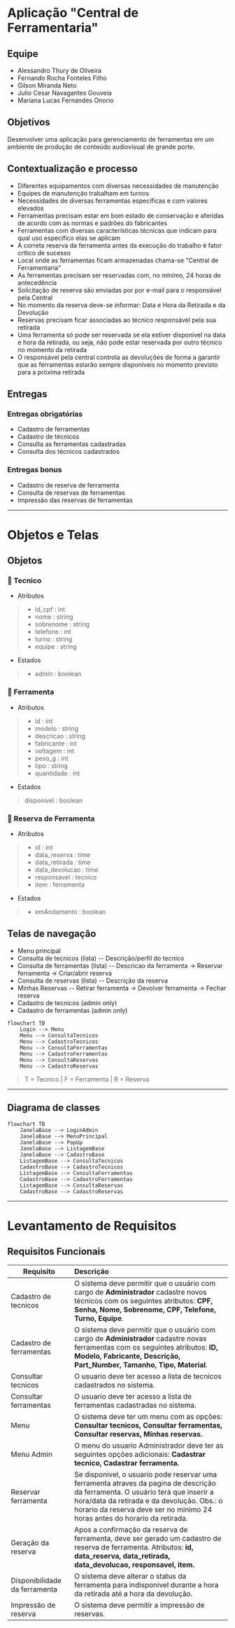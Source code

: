 # Aplicação "Central de Ferramentaria"


## Equipe
- Alessandro Thury de Oliveira
- Fernando Rocha Fonteles Filho
- Gilson Miranda Neto
- Julio Cesar Navagantes Gouveia
- Mariana Lucas Fernandes Onorio


## Objetivos
Desenvolver uma aplicação para gerenciamento de ferramentas em um ambiente de produção de conteúdo audiovisual de grande porte.


## Contextualização e processo
- Diferentes equipamentos com diversas necessidades de manutenção
- Equipes de manutenção trabalham em turnos
- Necessidades de diversas ferramentas específicas e com valores elevados
- Ferramentas precisam estar em bom estado de conservação e aferidas de acordo com as normas e padrões do fabricantes
- Ferramentas com diversas características técnicas que indicam para qual uso específico elas se aplicam
- A correta reserva da ferramenta antes da execução do trabalho é fator crítico de sucesso
- Local onde as ferramentas ficam armazenadas chama-se "Central de Ferramentaria"
- As ferramentas precisam ser reservadas com, no mínimo, 24 horas de antecedência
- Solicitação de reserva são enviadas por por e-mail para o responsável pela Central
- No momento da reserva deve-se informar: Data e Hora da Retirada e da Devolução
- Reservas precisam ficar associadas ao técnico responsável pela sua retirada
- Uma ferramenta só pode ser reservada se ela estiver disponível na data e hora da retirada, ou seja, não pode estar reservada por outro técnico no momento da retirada
- O responsável pela central controla as devoluções de forma a garantir que as ferramentas estarão sempre disponíveis no momento previsto para a próxima retirada


## Entregas

### Entregas obrigatórias

- Cadastro de ferramentas
- Cadastro de técnicos
- Consulta as ferramentas cadastradas
- Consulta dos técnicos cadastrados

### Entregas bonus

- Cadastro de reserva de ferramenta
- Consulta de reservas de ferramentas
- Impressão das reservas de ferramentas

---

# Objetos e Telas

## Objetos

### :construction_worker: Tecnico

- Atributos

> - id_cpf : int
> - nome : string
> - sobrenome : string
> - telefone : int
> - turno : string
> - equipe : string

- Estados
> - admin : boolean

### :hammer: Ferramenta

- Atributos
> - id : int
> - modelo : string
> - descricao : string
> - fabricante : int
> - voltagem : int
> - peso_g : int
> - tipo : string
> - quantidade : int

- Estados
> disponivel : boolean

### :page_with_curl: Reserva de Ferramenta

- Atributos
> - id : int
> - data_reserva : time
> - data_retirada : time
> - data_devolucao : time
> - responsavel : tecnico
> - item : ferramenta

- Estados
> - emAndamento : boolean


## Telas de navegação

- Menu principal
- Consulta de tecnicos (lista)
-- Descrição/perfil do tecnico
- Consulta de ferramentas (lista)
-- Descricao da ferramenta -> Reservar ferramenta -> Criar/abrir reserva
- Consulta de reservas (lista)
-- Descrição da reserva
- Minhas Reservas
-- Retirar ferramenta -> Devolver ferramenta -> Fechar reserva
- Cadastro de tecnicos (admin only)
- Cadastro de ferramentas (admin only)

```mermaid
flowchart TB
    Login --> Menu
    Menu --> ConsultaTecnicos
    Menu --> CadastroTecnicos
    Menu --> ConsultaFerramentas
    Menu --> CadastroFerramentas
    Menu --> ConsultaReservas
    Menu --> CadastroReservas
```
> T = Tecnico | F = Ferramenta | R = Reserva

---

## Diagrama de classes

```mermaid
flowchart TB
    JanelaBase --> LoginAdmin
    JanelaBase --> MenuPrincipal
    JanelaBase --> PopUp
    JanelaBase --> ListagemBase
    JanelaBase --> CadastroBase
    ListagemBase --> ConsultaTecnicos
    CadastroBase --> CadastroTecnicos
    ListagemBase --> ConsultaFerramentas
    CadastroBase --> CadastroFerramentas
    ListagemBase --> ConsultaReservas
    CadastroBase --> CadastroReservas
```

---

# Levantamento de Requisitos


## Requisitos Funcionais

| Requisito | Descrição |
| - |:- |
| Cadastro de tecnicos | O sistema deve permitir que o usuário com cargo de **Administrador** cadastre novos técnicos com os seguintes atributos: **CPF, Senha, Nome, Sobrenome, CPF, Telefone, Turno, Equipe**. |
| Cadastro de ferramentas  | O sistema deve permitir que o usuário com cargo de **Administrador** cadastre novas ferramentas com os seguintes atributos: **ID, Modelo, Fabricante, Descrição, Part_Number, Tamanho, Tipo, Material**. |
| Consultar tecnicos | O usuario deve ter acesso a lista de tecnicos cadastrados no sistema.  |
| Consultar ferramentas | O usuario deve ter acesso a lista de ferramentas cadastradas no sistema.  |
| Menu  | O sistema deve ter um menu com as opções: **Consultar tecnicos, Consultar ferramentas, Consultar reservas, Minhas reservas.** |
| Menu Admin  | O menu do usuario Administrador deve ter as seguintes opções adicionais: **Cadastrar tecnico, Cadastrar ferramenta.**  |
| Reservar ferramenta | Se disponivel, o usuario pode reservar uma ferramenta atraves da pagina de descrição da ferramenta. O usuário terá que inserir a hora/data da retirada e da devolução. Obs.: o horario da reserva deve ser no minimo 24 horas antes do horario da retirada. |
| Geração da reserva  | Apos a confirmação da reserva de ferramenta, deve ser gerado um cadastro de reserva de ferramenta. Atributos: **id, data_reserva, data_retirada, data_devolucao, responsavel, item.** |
| Disponibilidade da ferramenta | O sistema deve alterar o status da ferramenta para indisponivel durante a hora da retirada até a hora da devolução. |
| Impressão de reserva | O sistema deve permitir a impressão de reservas. |













